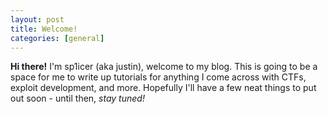 ```yaml
---
layout: post
title: Welcome!
categories: [general]
---
```


**Hi there!** I'm sp1icer (aka justin), welcome to my blog. This is going to be a space for me to write up tutorials for anything I come across with CTFs, exploit development, and more. Hopefully I'll have a few neat things to put out soon - until then, *stay tuned!*